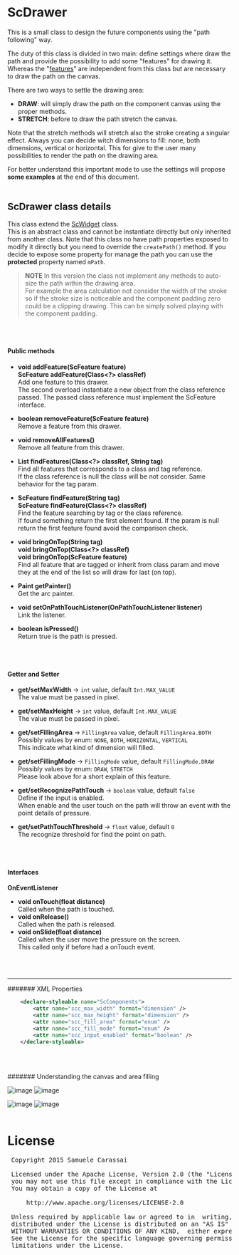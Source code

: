 # ScDrawer
This is a small class to design the future components using the "path following" way.

The duty of this class is divided in two main: define settings where draw the path and provide the possibility to add some "features" for drawing it.
Whereas the "[features](..\sc-feature\ScFeature.md)" are independent from this class but are necessary to draw the path on the canvas.

There are two ways to settle the drawing area:
- **DRAW**: will simply draw the path on the component canvas using the proper methods.
- **STRETCH**: before to draw the path stretch the canvas.

Note that the stretch methods will stretch also the stroke creating a singular effect.
Always you can decide witch dimensions to fill: none, both dimensions, vertical or horizontal.
This for give to the user many possibilities to render the path on the drawing area.

For better understand this important mode to use the settings will propose **some examples** at the end of this document.
<br />
<br />

## ScDrawer class details
This class extend the [ScWidget](..\sc-widget\ScWidget.md) class.<br />
This is an abstract class and cannot be instantiate directly but only inherited from another class.
Note that this class no have path properties exposed to modify it directly but you need to override the `createPath()` method.
If you decide to expose some property for manage the path you can use the **protected** property named `mPath`.

> **NOTE**
> In this version the class not implement any methods to auto-size the path within the drawing area.<br />
> For example the area calculation not consider the width of the stroke so if the stroke size is noticeable and the component padding zero could be a clipping drawing.
> This can be simply solved playing with the component padding.
<br />
<br />

#### Public methods

- **void addFeature(ScFeature feature)**<br />
**ScFeature addFeature(Class<?> classRef)**<br />
Add one feature to this drawer.<br />
The second overload instantiate a new object from the class reference passed.
The passed class reference must implement the ScFeature interface.

- **boolean removeFeature(ScFeature feature)**<br />
Remove a feature from this drawer.

- **void removeAllFeatures()**<br />
Remove all feature from this drawer.

- **List<ScFeature> findFeatures(Class<?> classRef, String tag)**<br />
Find all features that corresponds to a class and tag reference.<br />
If the class reference is null the class will be not consider. 
Same behavior for the tag param.

- **ScFeature findFeature(String tag)**<br />
**ScFeature findFeature(Class<?> classRef)**<br />
Find the feature searching by tag or the class reference.<br />
If found something return the first element found.
If the param is null return the first feature found avoid the comparison check.

- **void bringOnTop(String tag)**<br />
**void bringOnTop(Class<?> classRef)**<br />
**void bringOnTop(ScFeature feature)**<br />
Find all feature that are tagged or inherit from class param and move they at the end of the list so will draw for last (on top).

- **Paint getPainter()**<br />
Get the arc painter.

- **void setOnPathTouchListener(OnPathTouchListener listener)**<br />
Link the listener.

- **boolean isPressed()**<br />
Return true is the path is pressed.
<br />
<br />

#### Getter and Setter

- **get/setMaxWidth**  -> `int` value, default `Int.MAX_VALUE`<br />
The value must be passed in pixel.

- **get/setMaxHeight**  -> `int` value, default `Int.MAX_VALUE`<br />
The value must be passed in pixel.

- **get/setFillingArea**  -> `FillingArea` value, default `FillingArea.BOTH`<br />
Possibly values by enum: `NONE`, `BOTH`, `HORIZONTAL`, `VERTICAL`<br />
This indicate what kind of dimension will filled.

- **get/setFillingMode**  -> `FillingMode` value, default `FillingMode.DRAW`<br />
Possibly values by enum: `DRAW`, `STRETCH`<br />
Please look above for a short explain of this feature.

- **get/setRecognizePathTouch**  -> `boolean` value, default `false`<br />
Define if the input is enabled.<br />
When enable and the user touch on the path will throw an event with the point details of pressure.

- **get/setPathTouchThreshold** -> `float` value, default `0`<br />
The recognize threshold for find the point on path.
<br />
<br />

#### Interfaces

**OnEventListener**
- **void onTouch(float distance)**<br />
Called when the path is touched.
- **void onRelease()**<br />
Called when the path is released.
- **void onSlide(float distance)**<br />
Called when the user move the pressure on the screen.<br />
This called only if before had a onTouch event.
<br />
<br />

---
####### XML Properties
```xml
    <declare-styleable name="ScComponents">
        <attr name="scc_max_width" format="dimension" />
        <attr name="scc_max_height" format="dimension" />
        <attr name="scc_fill_area" format="enum" />
        <attr name="scc_fill_mode" format="enum" />
        <attr name="scc_input_enabled" format="boolean" />
    </declare-styleable>
```
<br />
<br />

####### Understanding the canvas and area filling

![image](https://github.com/Paroca72/sc-widgets/blob/master/raw/sc-drawer/1.jpg)
![image](https://github.com/Paroca72/sc-widgets/blob/master/raw/sc-drawer/2.jpg)

![image](https://github.com/Paroca72/sc-widgets/blob/master/raw/sc-drawer/3.jpg)
![image](https://github.com/Paroca72/sc-widgets/blob/master/raw/sc-drawer/4.jpg)
<br />
<br />

# License
<pre>
 Copyright 2015 Samuele Carassai

 Licensed under the Apache License, Version 2.0 (the "License");
 you may not use this file except in compliance with the License.
 You may obtain a copy of the License at

     http://www.apache.org/licenses/LICENSE-2.0

 Unless required by applicable law or agreed to in  writing, software
 distributed under the License is distributed on an "AS IS" BASIS,
 WITHOUT WARRANTIES OR CONDITIONS OF ANY KIND,  either express or implied.
 See the License for the specific language governing permissions and
 limitations under the License.
</pre>
